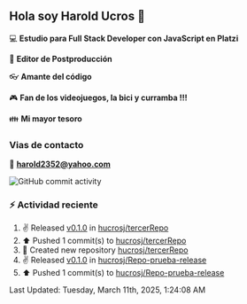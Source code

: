 ## Hola soy Harold Ucros 👋

:computer: **Estudio para Full Stack Developer con JavaScript en Platzi**

:pencil: **Editor de Postproducción**

:eyeglasses: **Amante del código**

:video_game: **Fan de los videojuegos, la bici y curramba !!!**

:family: **Mi mayor tesoro**

### Vias de contacto

:email: **harold2352@yahoo.com**

![GitHub commit activity](https://img.shields.io/github/commit-activity/m/hucrosj/hucrosj)

### :zap: Actividad reciente
<!--RECENT_ACTIVITY:start-->
1. ✌️ Released [v0.1.0](https://github.com/hucrosj/tercerRepo/releases/tag/v0.1.0) in [hucrosj/tercerRepo](https://github.com/hucrosj/tercerRepo)<br>
2. ⬆️ Pushed 1 commit(s) to [hucrosj/tercerRepo](https://github.com/hucrosj/tercerRepo)<br>
3. 📔 Created new repository [hucrosj/tercerRepo](https://github.com/hucrosj/tercerRepo)<br>
4. ✌️ Released [v0.1.0](https://github.com/hucrosj/Repo-prueba-release/releases/tag/v0.1.0) in [hucrosj/Repo-prueba-release](https://github.com/hucrosj/Repo-prueba-release)<br>
5. ⬆️ Pushed 1 commit(s) to [hucrosj/Repo-prueba-release](https://github.com/hucrosj/Repo-prueba-release)<br>
<!--RECENT_ACTIVITY:end-->
<!--RECENT_ACTIVITY:last_update-->
Last Updated: Tuesday, March 11th, 2025, 1:24:08 AM
<!--RECENT_ACTIVITY:last_update_end-->
